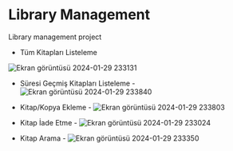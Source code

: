 # Library Management
 Library management project
 
  - Tüm Kitapları Listeleme 
  
![Ekran görüntüsü 2024-01-29 233131](https://github.com/HarunUcan/Library-Management/assets/129796812/5072ff6e-58a1-404a-9153-cec252325676)
 
 - Süresi Geçmiş Kitapları Listeleme -
![Ekran görüntüsü 2024-01-29 233840](https://github.com/HarunUcan/Library-Management/assets/129796812/0a8875ba-cfd0-4844-b3fb-164d64819efa)
 
 - Kitap/Kopya Ekleme -
![Ekran görüntüsü 2024-01-29 233803](https://github.com/HarunUcan/Library-Management/assets/129796812/9727521c-919c-471f-a111-88ac8b148d40)
 
 - Kitap İade Etme -
![Ekran görüntüsü 2024-01-29 233024](https://github.com/HarunUcan/Library-Management/assets/129796812/7169b6f6-d4c9-4b04-bafc-9fbd76f4c63a)
 
 - Kitap Arama -
![Ekran görüntüsü 2024-01-29 233350](https://github.com/HarunUcan/Library-Management/assets/129796812/f979c8e0-0f7d-4b22-abef-80167bc179b2)

